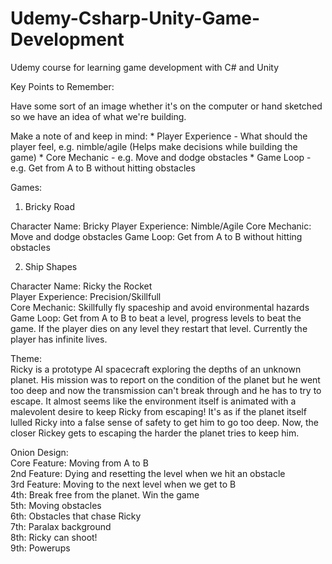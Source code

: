 # Udemy-Csharp-Unity-Game-Development
Udemy course for learning game development with C# and Unity

Key Points to Remember:

Have some sort of an image whether it's on the computer or hand sketched so we have an idea of what we're building.

Make a note of and keep in mind:
	* Player Experience - What should the player feel, e.g. nimble/agile (Helps make decisions while building the game)
	* Core Mechanic - e.g. Move and dodge obstacles
	* Game Loop - e.g. Get from A to B without hitting obstacles
	
Games: 

1. Bricky Road

Character Name: Bricky
Player Experience: Nimble/Agile
Core Mechanic: Move and dodge obstacles
Game Loop: Get from A to B without hitting obstacles


2. Ship Shapes  
  
Character Name: Ricky the Rocket  
Player Experience: Precision/Skillfull  
Core Mechanic: Skillfully fly spaceship and avoid environmental hazards  
Game Loop: Get from A to B to beat a level, progress levels to beat the game. If the player dies on any level they restart that level. Currently the player has infinite lives.  
  
Theme:  
Ricky is a prototype AI spacecraft exploring the depths of an unknown planet. His mission was to report on the condition of the planet but he went too deep and now the transmission can't break through and he has to try to escape. It almost seems like the environment itself is animated with a malevolent desire to keep Ricky from escaping! It's as if the planet itself lulled Ricky into a false sense of safety to get him to go too deep. Now, the closer Rickey gets to escaping the harder the planet tries to keep him.  
  
Onion Design:  
Core Feature: Moving from A to B  
2nd Feature: Dying and resetting the level when we hit an obstacle  
3rd Feature: Moving to the next level when we get to B  
4th: Break free from the planet. Win the game   
5th: Moving obstacles  
6th: Obstacles that chase Ricky  
7th: Paralax background  
8th: Ricky can shoot!  
9th: Powerups   

